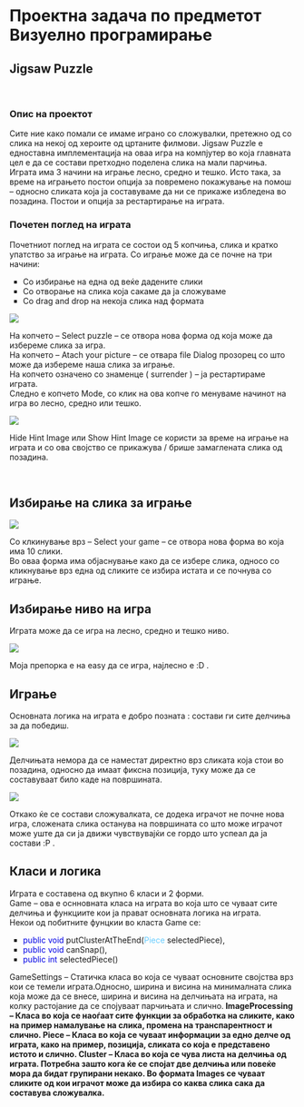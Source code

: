 <h1>Проектна задача по предметот Визуелно програмирање</h1>
<h2>Jigsaw Puzzle</h2></br>
<h3>Опис на проектот</h3></hr>
<p>Сите ние како помали се имаме играно со сложувалки, претежно од со слика на некој од хероите од цртаните филмови. Jigsaw Puzzle е едноставна имплементација на оваа игра на компјутер  во која главната цел е да се состави претходно поделена слика на мали парчиња. Играта има 3 начини на играње лесно, средно и тешко. 
Исто така, за време на играњето постои опција за повремено покажување на помош – односно сликата која ја составуваме да ни се прикаже избледена во позадина.
Постои и опција за рестартирање на играта.
</p>
<h3>Почетен поглед на игратa</h3>
<p>Почетниот поглед на играта се состои од 5 копчиња, слика и кратко упатство за играње на играта.
Со играње може да се почне на три начини:
<ul type="square">
	<li>Со избирање на една од веќе дадените слики</li>
	<li>Со отворање на слика која сакаме да ја сложуваме</li>
	<li>Со drag and drop на некоја слика над формата</li>
</ul>
</p>
<img src="https://cloud.githubusercontent.com/assets/7547420/2938469/0ab088fa-d90d-11e3-8822-9d0c8de3b483.png">
<p>На копчето – Select puzzle – се отвора нова форма од која може да избереме слика за игра.<br>
На копчето – Atach your picture –  се отвара file Dialog прозорец со што може да избереме наша слика за играње.<br>
На копчето означено со знаменце ( surrender ) – ја рестартираме играта.<br> 
Следно е копчето Mode, со клик на ова копче го менуваме начинот на игра во лесно, средно или тешко.<br>
</p>
<img src="https://cloud.githubusercontent.com/assets/7547420/2938470/0d858954-d90d-11e3-9e31-d498ce2f401c.png">
<p>Hide Hint Image или Show Hint Image се користи за време на играње на играта и со ова својство се прикажува / брише замаглената слика од позадина.</p><br>
<h2>Избирање на слика за играње</h2>
<img src="https://cloud.githubusercontent.com/assets/7547420/2938471/0f4c29a0-d90d-11e3-9ef1-dd6cb7c35c69.png" align="center">
<p>Со клкинување врз – Select your game – се отвора нова форма во која има 10 слики.<br> 
Во оваа форма има објаснување како да се избере слика, односо со кликнување врз една од сликите се избира истата и се почнува со играње.</p>
<h2>Избирање ниво на игра</h2>
<p>Играта може да се игра на лесно, средно и тешко ниво.</p>
<img src="https://cloud.githubusercontent.com/assets/7547420/2938472/107fc890-d90d-11e3-9a47-478152d6f54c.png" align="center">
<p>Моја препорка е на easy да се игра, најлесно е :D .</p>
<h2>Играње</h2>
<p>Основната логика на играта е добро позната : состави ги сите делчиња за да победиш.</p>
<img src="https://cloud.githubusercontent.com/assets/7547420/2938473/11dfa16a-d90d-11e3-9bea-6029a30bdce0.png">
<p>Делчињата немора да се наместат директно врз сликата која стои во позадина, односно да имаат фиксна позиција, туку може да се составуваат било каде на површината. <p>
<img src="https://cloud.githubusercontent.com/assets/7547420/2938474/1692dcd6-d90d-11e3-99e6-d8416058049b.png">
<p>Откако ќе се состави сложувалката, се додека играчот не почне нова игра, сложената слика останува на површината со што може играчот може уште да си ја движи чувствувајќи се гордо што успеал да ја состави :P .</p>
<h2>Класи и логика</h2>
<p>
Играта е составена од вкупно 6 класи и 2 форми.<br>  
Game – ова е оснновната класа на играта во која што се чуваат сите делчиња и функциите кои ја прават основната логика на играта.<br>
Некои од побитните фунцкии во класта Game се:<br>
<ul type="square">
	<li><a style="color:#0000E6
">public void</a> putClusterAtTheEnd(<a style="color:#66CCFF">Piece</a> selectedPiece),</li>
	<li><a style="color:#0000E6
">public void</a> canSnap(),</li>
	<li><a style="color:#0000E6
">public int</a> selectedPiece()</li>
</ul>
<p>GameSettings  – Статичка класа во која се чуваат основните својства врз кои се темели играта.Односно, ширина и висина на минималната слика која може да се внесе, ширина и висина на делчињата на играта, на колку растојание да се спојуваат парчињата и слично.<b/>
ImageProcessing – Класа во која се наоѓаат сите функции за обработка на сликите, како на пример намалување на слика, промена на транспарентност и слично. <b/>
Piece – Класа во која се чуваат информации за едно делче од играта, како на пример, позиција, сликата со која е представено истото и слично. <b/>
Cluster – Класа во која се чува листа на делчиња од играта. Потребна зашто кога ќе се спојат две делчиња или повеќе мора да бидат групирани некако. <b/>
Во формата Images се чуваат сликите од кои играчот може да избира со каква слика сака да составува сложувалка.
</p>
